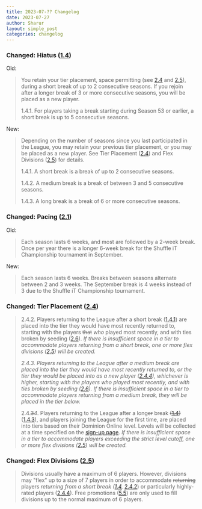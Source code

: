 ```yaml
---
title: 2023-07-?? Changelog
date: 2023-07-27
author: Sharur
layout: simple_post
categories: changelog
---
```

### Changed: Hiatus ([1.4](/rules#1.4))

Old:
> You retain your tier placement, space permitting (see [2.4](#2.4) and [2.5](#2.5)), during a short break of up to 2 consecutive seasons. If you rejoin after a longer break of 3 or more consecutive seasons, you will be placed as a new player.
>
> 1.4.1. For players taking a break starting during Season 53 or earlier, a short break is up to 5 consecutive seasons.

New:
> Depending on the number of seasons since you last participated in the League, you may retain your previous tier placement, or you may be placed as a new player. See Tier Placement ([2.4](#2.4)) and Flex Divisions ([2.5](#2.5)) for details.
>
> 1.4.1. A short break is a break of up to 2 consecutive seasons.
>
> 1.4.2. A medium break is a break of between 3 and 5 consecutive seasons.
>
> 1.4.3. A long break is a break of 6 or more consecutive seasons.

### Changed: Pacing ([2.1](/rules#2.1))

Old:
> Each season lasts 6 weeks, and most are followed by a 2-week break. Once per year there is a longer 6-week break for the Shuffle iT Championship tournament in September.

New:
> Each season lasts 6 weeks. Breaks between seasons alternate between 2 and 3 weeks. The September break is 4 weeks instead of 3 due to the Shuffle iT Championship tournament.

### Changed: Tier Placement ([2.4](/rules#2.4))

> 2.4.2. Players returning to the League after a short break ([1.4.1](#1.4.1)) are placed into the tier they would have most recently returned to, starting with the players ~~that~~ *who* played most recently, and with ties broken by seeding ([2.6](#2.6)). *If there is insufficient space in a tier to accommodate players returning from a short break, one or more flex divisions ([2.5](#2.5)) will be created.*
>
> *2.4.3. Players returning to the League after a medium break are placed into the tier they would have most recently returned to, or the tier they would be placed into as a new player ([2.4.4](#2.4.4)), whichever is higher, starting with the players who played most recently, and with ties broken by seeding ([2.6](#2.6)). If there is insufficient space in a tier to accommodate players returning from a medium break, they will be placed in the tier below.*
>
> 2.4.~~3~~*4*. Players returning to the League after a long~~er~~ break ~~([1.4](#1.4))~~([1.4.3](#1.4.3)), and players joining the League for the first time, are placed into tiers based on their Dominion Online level. Levels will be collected at a time specified on the [sign-up page](/sign-ups). *If there is insufficient space in a tier to accommodate players exceeding the strict level cutoff, one or more flex divisions ([2.5](#2.5)) will be created.*

### Changed: Flex Divisions ([2.5](/rules#2.5))

> Divisions usually have a maximum of 6 players. However, divisions may "flex" up to a size of 7 players in order to accommodate ~~returning~~ players *returning from a short break ([1.4](#1.4),* [2.4.2](#2.4.2)) or particularly highly-rated players ([2.4.4](#2.4.4)). Free promotions ([5.5](#5.5)) are only used to fill divisions up to the normal maximum of 6 players.